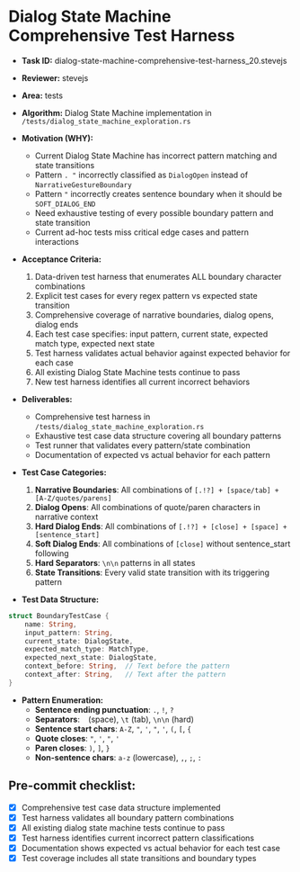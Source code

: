 # Dialog State Machine Comprehensive Test Harness

* **Task ID:** dialog-state-machine-comprehensive-test-harness_20.stevejs
* **Reviewer:** stevejs
* **Area:** tests
* **Algorithm:** Dialog State Machine implementation in `/tests/dialog_state_machine_exploration.rs`
* **Motivation (WHY):**
  - Current Dialog State Machine has incorrect pattern matching and state transitions
  - Pattern `. "` incorrectly classified as `DialogOpen` instead of `NarrativeGestureBoundary`
  - Pattern `"` incorrectly creates sentence boundary when it should be `SOFT_DIALOG_END`
  - Need exhaustive testing of every possible boundary pattern and state transition
  - Current ad-hoc tests miss critical edge cases and pattern interactions

* **Acceptance Criteria:**
  1. Data-driven test harness that enumerates ALL boundary character combinations
  2. Explicit test cases for every regex pattern vs expected state transition
  3. Comprehensive coverage of narrative boundaries, dialog opens, dialog ends
  4. Each test case specifies: input pattern, current state, expected match type, expected next state
  5. Test harness validates actual behavior against expected behavior for each case
  6. All existing Dialog State Machine tests continue to pass
  7. New test harness identifies all current incorrect behaviors

* **Deliverables:**
  - Comprehensive test harness in `/tests/dialog_state_machine_exploration.rs`
  - Exhaustive test case data structure covering all boundary patterns
  - Test runner that validates every pattern/state combination
  - Documentation of expected vs actual behavior for each pattern

* **Test Case Categories:**
  1. **Narrative Boundaries**: All combinations of `[.!?] + [space/tab] + [A-Z/quotes/parens]`
  2. **Dialog Opens**: All combinations of quote/paren characters in narrative context
  3. **Hard Dialog Ends**: All combinations of `[.!?] + [close] + [space] + [sentence_start]`
  4. **Soft Dialog Ends**: All combinations of `[close]` without sentence_start following
  5. **Hard Separators**: `\n\n` patterns in all states
  6. **State Transitions**: Every valid state transition with its triggering pattern

* **Test Data Structure:**
```rust
struct BoundaryTestCase {
    name: String,
    input_pattern: String,
    current_state: DialogState,
    expected_match_type: MatchType,
    expected_next_state: DialogState,
    context_before: String,  // Text before the pattern
    context_after: String,   // Text after the pattern
}
```

* **Pattern Enumeration:**
  - **Sentence ending punctuation**: `.`, `!`, `?`
  - **Separators**: ` ` (space), `\t` (tab), `\n\n` (hard)
  - **Sentence start chars**: `A-Z`, `"`, `'`, `"`, `'`, `(`, `[`, `{`
  - **Quote closes**: `"`, `'`, `"`, `'`
  - **Paren closes**: `)`, `]`, `}`
  - **Non-sentence chars**: `a-z` (lowercase), `,`, `;`, `:`

## Pre-commit checklist:
- [x] Comprehensive test case data structure implemented
- [x] Test harness validates all boundary pattern combinations
- [x] All existing dialog state machine tests continue to pass
- [x] Test harness identifies current incorrect pattern classifications
- [x] Documentation shows expected vs actual behavior for each test case
- [x] Test coverage includes all state transitions and boundary types